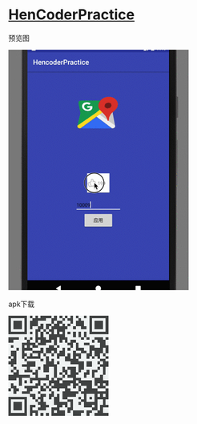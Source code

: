 
# [HenCoderPractice](http://hencoder.com/)

预览图  
  
![](screenshots/001.gif)

apk下载    

![](screenshots/qrcode1.png)

